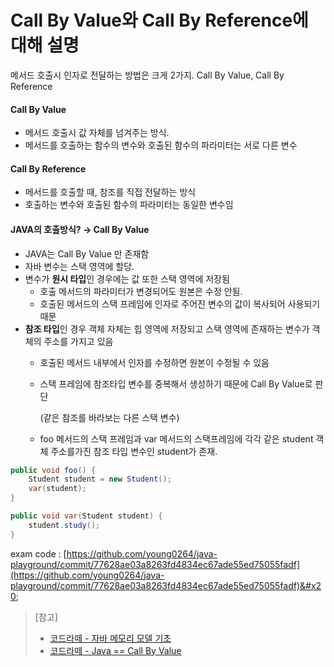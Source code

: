 # Call By Value와 Call By Reference에 대해 설명

메서드 호출시 인자로 전달하는 방법은 크게 2가지. Call By Value, Call By Reference

#### Call By Value

* 메서드 호출시 값 자체를 넘겨주는 방식.
* 메서드를 호출하는 함수의 변수와 호출된 함수의 파라미터는 서로 다른 변수

#### Call By Reference

* 메서드를 호출할 때, 참조를 직접 전달하는 방식
* 호출하는 변수와 호출된 함수의 파라미터는 동일한 변수임

#### JAVA의 호출방식? → Call By Value

* JAVA는 Call By Value 만 존재함
* 자바 변수는 스택 영역에 할당.
* 변수가 **원시 타입**인 경우에는 값 또한 스택 영역에 저장됨
  * 호출 메서드의 파라미터가 변경되어도 원본은 수정 안됨.
  * 호출된 메서드의 스택 프레임에 인자로 주어진 변수의 값이 복사되어 사용되기 때문
* **참조 타입**인 경우 객체 자체는 힙 영역에 저장되고 스택 영역에 존재하는 변수가 객체의 주소를 가지고 있음
  * 호출된 메서드 내부에서 인자를 수정하면 원본이 수정될 수 있음
  *   스택 프레임에 참조타입 변수를 중복해서 생성하기 때문에 Call By Value로 판단

      (같은 참조를 바라보는 다른 스택 변수)
  * foo 메서드의 스택 프레임과 var 메서드의 스택프레임에 각각 같은 student 객체 주소를가진 참조 타입 변수인 student가 존재.

```java
public void foo() {
    Student student = new Student();
    var(student);
}

public void var(Student student) {
    student.study();
}
```

exam code : [https://github.com/young0264/java-playground/commit/77628ae03a8263fd4834ec67ade55ed75055fadf](https://github.com/young0264/java-playground/commit/77628ae03a8263fd4834ec67ade55ed75055fadf)&#x20;

> \[참고]
>
> * [코드라떼 - 자바 메모리 모델 기초](https://www.codelatte.io/courses/java_programming_basic/IGO4YNAECLV8MSVF)
> * [코드라떼 - Java == Call By Value](https://www.codelatte.io/courses/java_programming_basic/R842DJSB0BTCRLKM)
